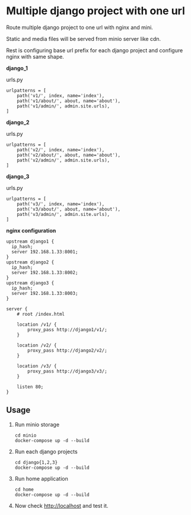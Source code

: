 # Multiple django project with one url

Route multiple django project to one url with nginx and mini.

Static and media files will be served from minio server like cdn.

Rest is configuring base url prefix for each django project and configure nginx with same shape.

**django_1**

urls.py
```
urlpatterns = [
    path('v1/', index, name='index'),
    path('v1/about/', about, name='about'),
    path('v1/admin/', admin.site.urls),
]
```

**django_2**

urls.py
```
urlpatterns = [
    path('v2/', index, name='index'),
    path('v2/about/', about, name='about'),
    path('v2/admin/', admin.site.urls),
]
```

**django_3**

urls.py
```
urlpatterns = [
    path('v3/', index, name='index'),
    path('v3/about/', about, name='about'),
    path('v3/admin/', admin.site.urls),
]
```

**nginx configuration**

```
upstream django1 {
  ip_hash;
  server 192.168.1.33:8001;
}
upstream django2 {
  ip_hash;
  server 192.168.1.33:8002;
}
upstream django3 {
  ip_hash;
  server 192.168.1.33:8003;
}

server {
    # root /index.html

    location /v1/ {
        proxy_pass http://django1/v1/;
    }

    location /v2/ {
        proxy_pass http://django2/v2/;
    }

    location /v3/ {
        proxy_pass http://django3/v3/;
    }

    listen 80;
}
```

## Usage

1. Run minio storage
    ```
    cd minio
    docker-compose up -d --build
    ```

2. Run each django projects
    ```
    cd django{1,2,3}
    docker-compose up -d --build
    ```

3. Run home application
    ```
    cd home
    docker-compose up -d --build
    ```

4. Now check [http://localhost](http://localhost) and test it.